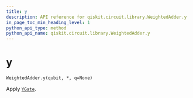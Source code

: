 ```yaml
---
title: y
description: API reference for qiskit.circuit.library.WeightedAdder.y
in_page_toc_min_heading_level: 1
python_api_type: method
python_api_name: qiskit.circuit.library.WeightedAdder.y
---
```


# y

<span id="qiskit.circuit.library.WeightedAdder.y" />

`WeightedAdder.y(qubit, *, q=None)`

Apply [`YGate`](qiskit.circuit.library.YGate "qiskit.circuit.library.YGate").

